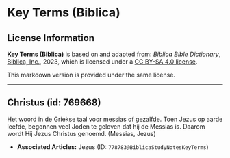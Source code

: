 # Key Terms (Biblica)

## License Information

**Key Terms (Biblica)** is based on and adapted from: _Biblica Bible Dictionary_, [Biblica, Inc.](https://www.biblica.com/), 2023, which is licensed under a [CC BY-SA 4.0 license](https://creativecommons.org/licenses/by-sa/4.0/legalcode.en).

This markdown version is provided under the same license.



--------------------------------

## Christus (id: 769668)

Het woord in de Griekse taal voor messias of gezalfde. Toen Jezus op aarde leefde, begonnen veel Joden te geloven dat hij de Messias is. Daarom wordt Hij Jezus Christus genoemd. (Messias, Jezus)

* **Associated Articles:** Jezus (ID: `778783@BiblicaStudyNotesKeyTerms`)

